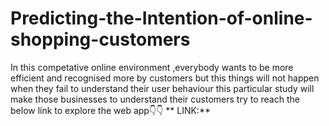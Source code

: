 # Predicting-the-Intention-of-online-shopping-customers
In this competative online environment ,everybody wants to be more efficient and recognised more by customers but this things will not happen when they fail to understand their user behaviour
this particular study will make those businesses to understand their customers
try to reach the below link to explore the web app👇👇
                                       ** LINK:**
